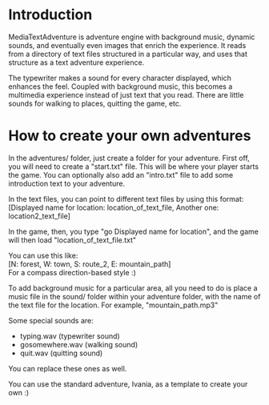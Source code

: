 # Introduction

MediaTextAdventure is adventure engine with background music, dynamic sounds, and eventually even images that enrich the experience.
It reads from a directory of text files structured in a particular way, and uses that structure as a text adventure experience.

The typewriter makes a sound for every character displayed, which enhances the feel. Coupled with background music, this becomes a multimedia experience instead of just text that you read. There are little sounds for walking to places, quitting the game, etc.

# How to create your own adventures
In the adventures/ folder, just create a folder for your adventure.
First off, you will need to create a "start.txt" file. This will be where your player starts the game.
You can optionally also add an "intro.txt" file to add some introduction text to your adventure.

In the text files, you can point to different text files by using this format:  
\[Displayed name for location: location_of_text_file, Another one: location2_text_file\]

In the game, then, you type "go Displayed name for location", and the game will then load "location_of_text_file.txt"

You can use this like:  
\[N: forest, W: town, S: route_2, E: mountain_path]  
For a compass direction-based style :)

To add background music for a particular area, all you need to do is place a music file in the sound/ folder within your adventure folder, with the name of the text file for the location. For example, "mountain_path.mp3"

Some special sounds are:
- typing.wav (typewriter sound)
- gosomewhere.wav (walking sound)
- quit.wav (quitting sound)

You can replace these ones as well.

You can use the standard adventure, Ivania, as a template to create your own :)

